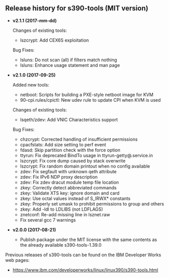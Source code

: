 Release history for s390-tools (MIT version)
--------------------------------------------

* __v2.1.1 (2017-mm-dd)__

  Changes of existing tools:
  - lszcrypt: Add CEX6S exploitation

  Bug Fixes:
  - lsluns: Do not scan (all) if filters match nothing
  - lsluns: Enhance usage statement and man page

* __v2.1.0 (2017-09-25)__

  Added new tools:
  - netboot: Scripts for building a PXE-style netboot image for KVM
  - 90-cpi.rules/cpictl: New udev rule to update CPI when KVM is used

  Changes of existing tools:
  - lsqeth/zdev: Add VNIC Characteristics support

  Bug Fixes:
  - chzcrypt: Corrected handling of insufficient permissions
  - cpacfstats: Add size setting to perf event
  - fdasd: Skip partition check with the force option
  - ttyrun: Fix deprecated BindTo usage in ttyrun-getty@.service.in
  - lszcrypt: Fix core dump caused by stack overwrite
  - lszcrypt: Fix random domain printout when no config available
  - zdev: Fix segfault with unknown qeth attribute
  - zdev: Fix IPv6 NDP proxy description
  - zdev: Fix zdev dracut module temp file location
  - zkey: Correctly detect abbreviated commands
  - zkey: Validate XTS key: ignore domain and card
  - zkey: Use octal values instead of S_IRWX* constants
  - zkey: Properly set umask to prohibit permissions to group and others
  - zkey: Add -ldl to LDLIBS (not LDFLAGS)
  - znetconf: Re-add missing line in lsznet.raw
  - Fix several gcc 7 warnings

* __v2.0.0 (2017-08-21)__

  - Publish package under the MIT license with the same contents as
    the already available s390-tools-1.39.0

Previous releases of s390-tools can be found on the IBM Developer Works
web pages:

  - https://www.ibm.com/developerworks/linux/linux390/s390-tools.html

